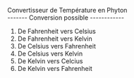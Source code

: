 Convertisseur de Température en Phyton</br>
------- Conversion possible ------------</br>
1. De Fahrenheit vers Celsius</br>
2. De Fahrenheit vers Kelvin</br>
3. De Celsius vers Fahrenheit</br>
4. De Celsius vers Kelvin</br>
5. De Kelvin vers Celcius</br>
6. De Kelvin vers Fahrenheit</br>
